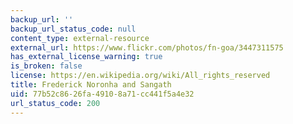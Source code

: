 ```yaml
---
backup_url: ''
backup_url_status_code: null
content_type: external-resource
external_url: https://www.flickr.com/photos/fn-goa/3447311575
has_external_license_warning: true
is_broken: false
license: https://en.wikipedia.org/wiki/All_rights_reserved
title: Frederick Noronha and Sangath
uid: 77b52c86-26fa-4910-8a71-cc441f5a4e32
url_status_code: 200
---
```

